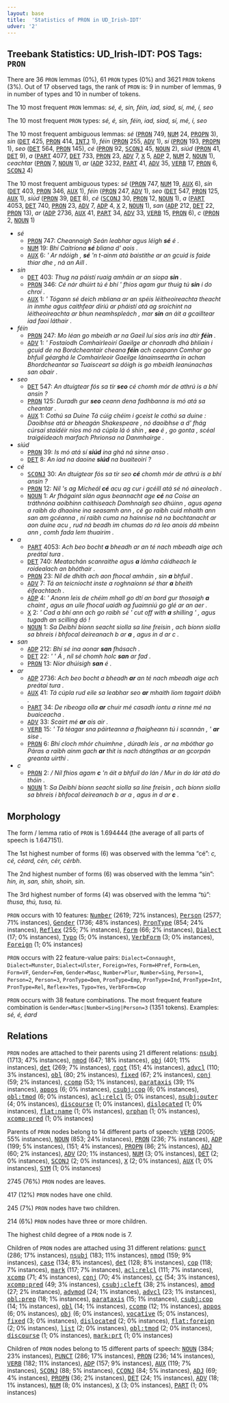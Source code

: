```yaml
---
layout: base
title:  'Statistics of PRON in UD_Irish-IDT'
udver: '2'
---
```


## Treebank Statistics: UD_Irish-IDT: POS Tags: `PRON`

There are 36 `PRON` lemmas (0%), 61 `PRON` types (0%) and 3621 `PRON` tokens (3%).
Out of 17 observed tags, the rank of `PRON` is: 9 in number of lemmas, 9 in number of types and 10 in number of tokens.

The 10 most frequent `PRON` lemmas: <em>sé, é, sin, féin, iad, siad, sí, mé, í, seo</em>

The 10 most frequent `PRON` types:  <em>sé, é, sin, féin, iad, siad, sí, mé, í, seo</em>

The 10 most frequent ambiguous lemmas: <em>sé</em> (<tt><a href="ga_idt-pos-PRON.html">PRON</a></tt> 749, <tt><a href="ga_idt-pos-NUM.html">NUM</a></tt> 24, <tt><a href="ga_idt-pos-PROPN.html">PROPN</a></tt> 3), <em>sin</em> (<tt><a href="ga_idt-pos-DET.html">DET</a></tt> 425, <tt><a href="ga_idt-pos-PRON.html">PRON</a></tt> 414, <tt><a href="ga_idt-pos-INTJ.html">INTJ</a></tt> 1), <em>féin</em> (<tt><a href="ga_idt-pos-PRON.html">PRON</a></tt> 255, <tt><a href="ga_idt-pos-ADV.html">ADV</a></tt> 1), <em>sí</em> (<tt><a href="ga_idt-pos-PRON.html">PRON</a></tt> 193, <tt><a href="ga_idt-pos-PROPN.html">PROPN</a></tt> 1), <em>seo</em> (<tt><a href="ga_idt-pos-DET.html">DET</a></tt> 564, <tt><a href="ga_idt-pos-PRON.html">PRON</a></tt> 145), <em>cé</em> (<tt><a href="ga_idt-pos-PRON.html">PRON</a></tt> 92, <tt><a href="ga_idt-pos-SCONJ.html">SCONJ</a></tt> 45, <tt><a href="ga_idt-pos-NOUN.html">NOUN</a></tt> 2), <em>siúd</em> (<tt><a href="ga_idt-pos-PRON.html">PRON</a></tt> 41, <tt><a href="ga_idt-pos-DET.html">DET</a></tt> 9), <em>a</em> (<tt><a href="ga_idt-pos-PART.html">PART</a></tt> 4077, <tt><a href="ga_idt-pos-DET.html">DET</a></tt> 733, <tt><a href="ga_idt-pos-PRON.html">PRON</a></tt> 23, <tt><a href="ga_idt-pos-ADV.html">ADV</a></tt> 7, <tt><a href="ga_idt-pos-X.html">X</a></tt> 5, <tt><a href="ga_idt-pos-ADP.html">ADP</a></tt> 2, <tt><a href="ga_idt-pos-NUM.html">NUM</a></tt> 2, <tt><a href="ga_idt-pos-NOUN.html">NOUN</a></tt> 1), <em>ceachtar</em> (<tt><a href="ga_idt-pos-PRON.html">PRON</a></tt> 7, <tt><a href="ga_idt-pos-NOUN.html">NOUN</a></tt> 1), <em>ar</em> (<tt><a href="ga_idt-pos-ADP.html">ADP</a></tt> 3232, <tt><a href="ga_idt-pos-PART.html">PART</a></tt> 41, <tt><a href="ga_idt-pos-ADV.html">ADV</a></tt> 35, <tt><a href="ga_idt-pos-VERB.html">VERB</a></tt> 17, <tt><a href="ga_idt-pos-PRON.html">PRON</a></tt> 6, <tt><a href="ga_idt-pos-SCONJ.html">SCONJ</a></tt> 4)

The 10 most frequent ambiguous types:  <em>sé</em> (<tt><a href="ga_idt-pos-PRON.html">PRON</a></tt> 747, <tt><a href="ga_idt-pos-NUM.html">NUM</a></tt> 19, <tt><a href="ga_idt-pos-AUX.html">AUX</a></tt> 6), <em>sin</em> (<tt><a href="ga_idt-pos-DET.html">DET</a></tt> 403, <tt><a href="ga_idt-pos-PRON.html">PRON</a></tt> 346, <tt><a href="ga_idt-pos-AUX.html">AUX</a></tt> 1), <em>féin</em> (<tt><a href="ga_idt-pos-PRON.html">PRON</a></tt> 247, <tt><a href="ga_idt-pos-ADV.html">ADV</a></tt> 1), <em>seo</em> (<tt><a href="ga_idt-pos-DET.html">DET</a></tt> 547, <tt><a href="ga_idt-pos-PRON.html">PRON</a></tt> 125, <tt><a href="ga_idt-pos-AUX.html">AUX</a></tt> 1), <em>siúd</em> (<tt><a href="ga_idt-pos-PRON.html">PRON</a></tt> 39, <tt><a href="ga_idt-pos-DET.html">DET</a></tt> 8), <em>cé</em> (<tt><a href="ga_idt-pos-SCONJ.html">SCONJ</a></tt> 30, <tt><a href="ga_idt-pos-PRON.html">PRON</a></tt> 12, <tt><a href="ga_idt-pos-NOUN.html">NOUN</a></tt> 1), <em>a</em> (<tt><a href="ga_idt-pos-PART.html">PART</a></tt> 4053, <tt><a href="ga_idt-pos-DET.html">DET</a></tt> 740, <tt><a href="ga_idt-pos-PRON.html">PRON</a></tt> 23, <tt><a href="ga_idt-pos-ADV.html">ADV</a></tt> 7, <tt><a href="ga_idt-pos-ADP.html">ADP</a></tt> 4, <tt><a href="ga_idt-pos-X.html">X</a></tt> 2, <tt><a href="ga_idt-pos-NOUN.html">NOUN</a></tt> 1), <em>san</em> (<tt><a href="ga_idt-pos-ADP.html">ADP</a></tt> 212, <tt><a href="ga_idt-pos-DET.html">DET</a></tt> 22, <tt><a href="ga_idt-pos-PRON.html">PRON</a></tt> 13), <em>ar</em> (<tt><a href="ga_idt-pos-ADP.html">ADP</a></tt> 2736, <tt><a href="ga_idt-pos-AUX.html">AUX</a></tt> 41, <tt><a href="ga_idt-pos-PART.html">PART</a></tt> 34, <tt><a href="ga_idt-pos-ADV.html">ADV</a></tt> 33, <tt><a href="ga_idt-pos-VERB.html">VERB</a></tt> 15, <tt><a href="ga_idt-pos-PRON.html">PRON</a></tt> 6), <em>c</em> (<tt><a href="ga_idt-pos-PRON.html">PRON</a></tt> 2, <tt><a href="ga_idt-pos-NOUN.html">NOUN</a></tt> 1)


* <em>sé</em>
  * <tt><a href="ga_idt-pos-PRON.html">PRON</a></tt> 747: <em>Cheannaigh Seán leabhar agus léigh <b>sé</b> é .</em>
  * <tt><a href="ga_idt-pos-NUM.html">NUM</a></tt> 19: <em>Bhí Caitríona <b>sé</b> bliana d' aois .</em>
  * <tt><a href="ga_idt-pos-AUX.html">AUX</a></tt> 6: <em>' Ar ndóigh , <b>sé</b> 'n t-ainm atá baistithe ar an gcuid is faide thiar dhe , ná an Aill .</em>
* <em>sin</em>
  * <tt><a href="ga_idt-pos-DET.html">DET</a></tt> 403: <em>Thug na páistí ruaig amháin ar an siopa <b>sin</b> .</em>
  * <tt><a href="ga_idt-pos-PRON.html">PRON</a></tt> 346: <em>Cé nár dhúirt tú é bhí ' fhios agam gur thuig tú <b>sin</b> i do chroí .</em>
  * <tt><a href="ga_idt-pos-AUX.html">AUX</a></tt> 1: <em>' Tógann sé deich mbliana ar an spéis léitheoireachta theacht in inmhe agus caithfear díriú ar pháistí atá ag sroichint na léitheoireachta ar bhun neamhspleách , mar <b>sin</b> an áit a gcailltear iad faoi láthair .</em>
* <em>féin</em>
  * <tt><a href="ga_idt-pos-PRON.html">PRON</a></tt> 247: <em>Mo léan go mbeidh ar na Gaeil luí síos arís ina dtír <b>féin</b> .</em>
  * <tt><a href="ga_idt-pos-ADV.html">ADV</a></tt> 1: <em>' Fostaíodh Comhairleoirí Gaeilge ar chonradh dhá bhliain i gcuid de na Bordcheantair cheana <b>féin</b> ach ceapann Comhar go bhfuil géarghá le Comhairleoir Gaeilge lánaimseartha in achan Bhordcheantar sa Tuaisceart sa dóigh is go mbeidh leanúnachas san obair .</em>
* <em>seo</em>
  * <tt><a href="ga_idt-pos-DET.html">DET</a></tt> 547: <em>An dtuigtear fós sa tír <b>seo</b> cé chomh mór de athrú is a bhí ansin ?</em>
  * <tt><a href="ga_idt-pos-PRON.html">PRON</a></tt> 125: <em>Duradh gur <b>seo</b> ceann dena fadhbanna is mó atá sa cheantar .</em>
  * <tt><a href="ga_idt-pos-AUX.html">AUX</a></tt> 1: <em>Cothú sa Duine Tá cúig chéim i gceist le cothú sa duine : Daoibhse atá ar bheagán Shakespeare , nó daoibhse a d' fhág cúrsaí staidéir níos mó ná cúpla lá ó shin , <b>seo</b> é , go gonta , scéal traigéideach marfach Phrionsa na Danmhairge .</em>
* <em>siúd</em>
  * <tt><a href="ga_idt-pos-PRON.html">PRON</a></tt> 39: <em>Is mó atá sí <b>siúd</b> ina ghá ná sinne anso .</em>
  * <tt><a href="ga_idt-pos-DET.html">DET</a></tt> 8: <em>An iad na daoine <b>siúd</b> na buaiteoirí ?</em>
* <em>cé</em>
  * <tt><a href="ga_idt-pos-SCONJ.html">SCONJ</a></tt> 30: <em>An dtuigtear fós sa tír seo <b>cé</b> chomh mór de athrú is a bhí ansin ?</em>
  * <tt><a href="ga_idt-pos-PRON.html">PRON</a></tt> 12: <em>Níl 's ag Mícheál <b>cé</b> acu ag cur i gcéill atá sé nó aineolach .</em>
  * <tt><a href="ga_idt-pos-NOUN.html">NOUN</a></tt> 1: <em>Ar fhágaint slán agus beannacht age <b>cé</b> na Coise an tráthnóna aoibhinn caithiseach Domhnaigh seo dhúinn , agus agena a raibh do dhaoine ina seasamh ann , cé go raibh cuid mhaith ann san am gcéanna , ní raibh cuma na hainnise ná na bochtanacht ar aon duine acu , rud ná beadh im chumas do rá leo anois dá mbeinn ann , comh fada lem thuairim .</em>
* <em>a</em>
  * <tt><a href="ga_idt-pos-PART.html">PART</a></tt> 4053: <em>Ach beo bocht <b>a</b> bheadh ar an té nach mbeadh aige ach preátaí tura .</em>
  * <tt><a href="ga_idt-pos-DET.html">DET</a></tt> 740: <em>Meatachán scanraithe agus <b>a</b> lámha cáidheach le roidealach an bhóthair .</em>
  * <tt><a href="ga_idt-pos-PRON.html">PRON</a></tt> 23: <em>Níl de dhíth ach aon fhocal amháin , sin <b>a</b> bhfuil .</em>
  * <tt><a href="ga_idt-pos-ADV.html">ADV</a></tt> 7: <em>Tá an teicníocht inste a roghnaíonn sé thar <b>a</b> bheith éifeachtach .</em>
  * <tt><a href="ga_idt-pos-ADP.html">ADP</a></tt> 4: <em>' Anonn leis de chéim mhall go dtí an bord gur thosaigh <b>a</b> chaint , agus an uile fhocal uaidh ag fuaimniú go glé ar an aer .</em>
  * <tt><a href="ga_idt-pos-X.html">X</a></tt> 2: <em>' Cad a bhí ann ach go raibh sé ' cut off with <b>a</b> shilling ' , agus tugadh an scilling dó !</em>
  * <tt><a href="ga_idt-pos-NOUN.html">NOUN</a></tt> 1: <em>Sa Deibhí bíonn seacht siolla sa líne freisin , ach bíonn siolla sa bhreis i bhfocal deireanach b ar <b>a</b> , agus in d ar c .</em>
* <em>san</em>
  * <tt><a href="ga_idt-pos-ADP.html">ADP</a></tt> 212: <em>Bhí sé ina aonar <b>san</b> fhásach .</em>
  * <tt><a href="ga_idt-pos-DET.html">DET</a></tt> 22: <em>' ' Á , níl sé chomh holc <b>san</b> ar fad .</em>
  * <tt><a href="ga_idt-pos-PRON.html">PRON</a></tt> 13: <em>Níor dhúisigh <b>san</b> é .</em>
* <em>ar</em>
  * <tt><a href="ga_idt-pos-ADP.html">ADP</a></tt> 2736: <em>Ach beo bocht a bheadh <b>ar</b> an té nach mbeadh aige ach preátaí tura .</em>
  * <tt><a href="ga_idt-pos-AUX.html">AUX</a></tt> 41: <em>Tá cúpla rud eile sa leabhar seo <b>ar</b> mhaith liom tagairt dóibh .</em>
  * <tt><a href="ga_idt-pos-PART.html">PART</a></tt> 34: <em>De ribeoga olla <b>ar</b> chuir mé casadh iontu a rinne mé na buaiceacha .</em>
  * <tt><a href="ga_idt-pos-ADV.html">ADV</a></tt> 33: <em>Scairt mé <b>ar</b> ais air .</em>
  * <tt><a href="ga_idt-pos-VERB.html">VERB</a></tt> 15: <em>' Tá téagar sna páirteanna a fhaigheann tú i scannán , ' <b>ar</b> sise .</em>
  * <tt><a href="ga_idt-pos-PRON.html">PRON</a></tt> 6: <em>Bhí cloch mhór chuimhne , dúradh leis , ar na mbóthar go Páras a raibh ainm gach <b>ar</b> thit is nach dtángthas ar an gcorpán greanta uirthi .</em>
* <em>c</em>
  * <tt><a href="ga_idt-pos-PRON.html">PRON</a></tt> 2: <em>/ Níl fhios agam <b>c</b> 'n áit a bhfuil do lán / Mur in do lár atá do thóin .</em>
  * <tt><a href="ga_idt-pos-NOUN.html">NOUN</a></tt> 1: <em>Sa Deibhí bíonn seacht siolla sa líne freisin , ach bíonn siolla sa bhreis i bhfocal deireanach b ar a , agus in d ar <b>c</b> .</em>

## Morphology

The form / lemma ratio of `PRON` is 1.694444 (the average of all parts of speech is 1.647151).

The 1st highest number of forms (6) was observed with the lemma “cé”: <em>c, cé, céard, cén, cér, cérbh</em>.

The 2nd highest number of forms (6) was observed with the lemma “sin”: <em>hin, in, san, shin, shoin, sin</em>.

The 3rd highest number of forms (4) was observed with the lemma “tú”: <em>thusa, thú, tusa, tú</em>.

`PRON` occurs with 10 features: <tt><a href="ga_idt-feat-Number.html">Number</a></tt> (2619; 72% instances), <tt><a href="ga_idt-feat-Person.html">Person</a></tt> (2577; 71% instances), <tt><a href="ga_idt-feat-Gender.html">Gender</a></tt> (1736; 48% instances), <tt><a href="ga_idt-feat-PronType.html">PronType</a></tt> (854; 24% instances), <tt><a href="ga_idt-feat-Reflex.html">Reflex</a></tt> (255; 7% instances), <tt><a href="ga_idt-feat-Form.html">Form</a></tt> (66; 2% instances), <tt><a href="ga_idt-feat-Dialect.html">Dialect</a></tt> (17; 0% instances), <tt><a href="ga_idt-feat-Typo.html">Typo</a></tt> (5; 0% instances), <tt><a href="ga_idt-feat-VerbForm.html">VerbForm</a></tt> (3; 0% instances), <tt><a href="ga_idt-feat-Foreign.html">Foreign</a></tt> (1; 0% instances)

`PRON` occurs with 22 feature-value pairs: `Dialect=Connaught`, `Dialect=Munster`, `Dialect=Ulster`, `Foreign=Yes`, `Form=HPref`, `Form=Len`, `Form=VF`, `Gender=Fem`, `Gender=Masc`, `Number=Plur`, `Number=Sing`, `Person=1`, `Person=2`, `Person=3`, `PronType=Dem`, `PronType=Emp`, `PronType=Ind`, `PronType=Int`, `PronType=Rel`, `Reflex=Yes`, `Typo=Yes`, `VerbForm=Cop`

`PRON` occurs with 38 feature combinations.
The most frequent feature combination is `Gender=Masc|Number=Sing|Person=3` (1351 tokens).
Examples: <em>sé, é, éard</em>


## Relations

`PRON` nodes are attached to their parents using 21 different relations: <tt><a href="ga_idt-dep-nsubj.html">nsubj</a></tt> (1713; 47% instances), <tt><a href="ga_idt-dep-nmod.html">nmod</a></tt> (647; 18% instances), <tt><a href="ga_idt-dep-obj.html">obj</a></tt> (401; 11% instances), <tt><a href="ga_idt-dep-det.html">det</a></tt> (269; 7% instances), <tt><a href="ga_idt-dep-root.html">root</a></tt> (151; 4% instances), <tt><a href="ga_idt-dep-advcl.html">advcl</a></tt> (110; 3% instances), <tt><a href="ga_idt-dep-obl.html">obl</a></tt> (80; 2% instances), <tt><a href="ga_idt-dep-fixed.html">fixed</a></tt> (67; 2% instances), <tt><a href="ga_idt-dep-conj.html">conj</a></tt> (59; 2% instances), <tt><a href="ga_idt-dep-ccomp.html">ccomp</a></tt> (53; 1% instances), <tt><a href="ga_idt-dep-parataxis.html">parataxis</a></tt> (39; 1% instances), <tt><a href="ga_idt-dep-appos.html">appos</a></tt> (6; 0% instances), <tt><a href="ga_idt-dep-csubj-cop.html">csubj:cop</a></tt> (6; 0% instances), <tt><a href="ga_idt-dep-obl-tmod.html">obl:tmod</a></tt> (6; 0% instances), <tt><a href="ga_idt-dep-acl-relcl.html">acl:relcl</a></tt> (5; 0% instances), <tt><a href="ga_idt-dep-nsubj-outer.html">nsubj:outer</a></tt> (4; 0% instances), <tt><a href="ga_idt-dep-discourse.html">discourse</a></tt> (1; 0% instances), <tt><a href="ga_idt-dep-dislocated.html">dislocated</a></tt> (1; 0% instances), <tt><a href="ga_idt-dep-flat-name.html">flat:name</a></tt> (1; 0% instances), <tt><a href="ga_idt-dep-orphan.html">orphan</a></tt> (1; 0% instances), <tt><a href="ga_idt-dep-xcomp-pred.html">xcomp:pred</a></tt> (1; 0% instances)

Parents of `PRON` nodes belong to 14 different parts of speech: <tt><a href="ga_idt-pos-VERB.html">VERB</a></tt> (2005; 55% instances), <tt><a href="ga_idt-pos-NOUN.html">NOUN</a></tt> (853; 24% instances), <tt><a href="ga_idt-pos-PRON.html">PRON</a></tt> (236; 7% instances), <tt><a href="ga_idt-pos-ADP.html">ADP</a></tt> (199; 5% instances),  (151; 4% instances), <tt><a href="ga_idt-pos-PROPN.html">PROPN</a></tt> (86; 2% instances), <tt><a href="ga_idt-pos-ADJ.html">ADJ</a></tt> (60; 2% instances), <tt><a href="ga_idt-pos-ADV.html">ADV</a></tt> (20; 1% instances), <tt><a href="ga_idt-pos-NUM.html">NUM</a></tt> (3; 0% instances), <tt><a href="ga_idt-pos-DET.html">DET</a></tt> (2; 0% instances), <tt><a href="ga_idt-pos-SCONJ.html">SCONJ</a></tt> (2; 0% instances), <tt><a href="ga_idt-pos-X.html">X</a></tt> (2; 0% instances), <tt><a href="ga_idt-pos-AUX.html">AUX</a></tt> (1; 0% instances), <tt><a href="ga_idt-pos-SYM.html">SYM</a></tt> (1; 0% instances)

2745 (76%) `PRON` nodes are leaves.

417 (12%) `PRON` nodes have one child.

245 (7%) `PRON` nodes have two children.

214 (6%) `PRON` nodes have three or more children.

The highest child degree of a `PRON` node is 7.

Children of `PRON` nodes are attached using 31 different relations: <tt><a href="ga_idt-dep-punct.html">punct</a></tt> (286; 17% instances), <tt><a href="ga_idt-dep-nsubj.html">nsubj</a></tt> (183; 11% instances), <tt><a href="ga_idt-dep-nmod.html">nmod</a></tt> (159; 9% instances), <tt><a href="ga_idt-dep-case.html">case</a></tt> (134; 8% instances), <tt><a href="ga_idt-dep-det.html">det</a></tt> (128; 8% instances), <tt><a href="ga_idt-dep-cop.html">cop</a></tt> (118; 7% instances), <tt><a href="ga_idt-dep-mark.html">mark</a></tt> (117; 7% instances), <tt><a href="ga_idt-dep-acl-relcl.html">acl:relcl</a></tt> (111; 7% instances), <tt><a href="ga_idt-dep-xcomp.html">xcomp</a></tt> (71; 4% instances), <tt><a href="ga_idt-dep-conj.html">conj</a></tt> (70; 4% instances), <tt><a href="ga_idt-dep-cc.html">cc</a></tt> (54; 3% instances), <tt><a href="ga_idt-dep-xcomp-pred.html">xcomp:pred</a></tt> (49; 3% instances), <tt><a href="ga_idt-dep-csubj-cleft.html">csubj:cleft</a></tt> (38; 2% instances), <tt><a href="ga_idt-dep-amod.html">amod</a></tt> (27; 2% instances), <tt><a href="ga_idt-dep-advmod.html">advmod</a></tt> (24; 1% instances), <tt><a href="ga_idt-dep-advcl.html">advcl</a></tt> (23; 1% instances), <tt><a href="ga_idt-dep-obl-prep.html">obl:prep</a></tt> (18; 1% instances), <tt><a href="ga_idt-dep-parataxis.html">parataxis</a></tt> (15; 1% instances), <tt><a href="ga_idt-dep-csubj-cop.html">csubj:cop</a></tt> (14; 1% instances), <tt><a href="ga_idt-dep-obl.html">obl</a></tt> (14; 1% instances), <tt><a href="ga_idt-dep-ccomp.html">ccomp</a></tt> (12; 1% instances), <tt><a href="ga_idt-dep-appos.html">appos</a></tt> (6; 0% instances), <tt><a href="ga_idt-dep-obj.html">obj</a></tt> (6; 0% instances), <tt><a href="ga_idt-dep-vocative.html">vocative</a></tt> (5; 0% instances), <tt><a href="ga_idt-dep-fixed.html">fixed</a></tt> (3; 0% instances), <tt><a href="ga_idt-dep-dislocated.html">dislocated</a></tt> (2; 0% instances), <tt><a href="ga_idt-dep-flat-foreign.html">flat:foreign</a></tt> (2; 0% instances), <tt><a href="ga_idt-dep-list.html">list</a></tt> (2; 0% instances), <tt><a href="ga_idt-dep-obl-tmod.html">obl:tmod</a></tt> (2; 0% instances), <tt><a href="ga_idt-dep-discourse.html">discourse</a></tt> (1; 0% instances), <tt><a href="ga_idt-dep-mark-prt.html">mark:prt</a></tt> (1; 0% instances)

Children of `PRON` nodes belong to 15 different parts of speech: <tt><a href="ga_idt-pos-NOUN.html">NOUN</a></tt> (384; 23% instances), <tt><a href="ga_idt-pos-PUNCT.html">PUNCT</a></tt> (286; 17% instances), <tt><a href="ga_idt-pos-PRON.html">PRON</a></tt> (236; 14% instances), <tt><a href="ga_idt-pos-VERB.html">VERB</a></tt> (182; 11% instances), <tt><a href="ga_idt-pos-ADP.html">ADP</a></tt> (157; 9% instances), <tt><a href="ga_idt-pos-AUX.html">AUX</a></tt> (119; 7% instances), <tt><a href="ga_idt-pos-SCONJ.html">SCONJ</a></tt> (88; 5% instances), <tt><a href="ga_idt-pos-CCONJ.html">CCONJ</a></tt> (84; 5% instances), <tt><a href="ga_idt-pos-ADJ.html">ADJ</a></tt> (69; 4% instances), <tt><a href="ga_idt-pos-PROPN.html">PROPN</a></tt> (36; 2% instances), <tt><a href="ga_idt-pos-DET.html">DET</a></tt> (24; 1% instances), <tt><a href="ga_idt-pos-ADV.html">ADV</a></tt> (18; 1% instances), <tt><a href="ga_idt-pos-NUM.html">NUM</a></tt> (8; 0% instances), <tt><a href="ga_idt-pos-X.html">X</a></tt> (3; 0% instances), <tt><a href="ga_idt-pos-PART.html">PART</a></tt> (1; 0% instances)

